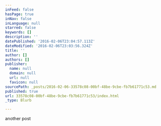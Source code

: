```yaml
---
inFeed: false
hasPage: true
inNav: false
inLanguage: null
starred: false
keywords: []
description: ''
datePublished: '2016-02-06T23:04:57.113Z'
dateModified: '2016-02-06T23:03:56.324Z'
title: ''
author: []
authors: []
publisher:
  name: null
  domain: null
  url: null
  favicon: null
sourcePath: _posts/2016-02-06-33578c08-00bf-48be-9cbe-fb7b61771c53.md
published: true
url: 33578c08-00bf-48be-9cbe-fb7b61771c53/index.html
_type: Blurb

---
```

another post